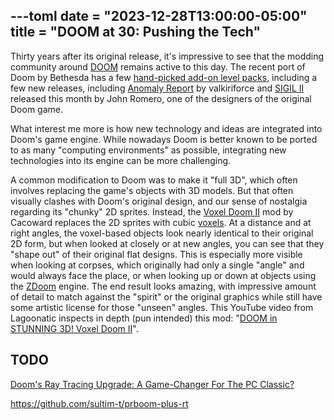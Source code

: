 ---toml
date = "2023-12-28T13:00:00-05:00"
title = "DOOM at 30: Pushing the Tech"
---

Thirty years after its original release, it's impressive to see that the modding community around [DOOM](https://en.wikipedia.org/wiki/Doom_%281993_video_game%29) remains active to this day. The recent port of Doom by Bethesda has a few [hand-picked add-on level packs](https://doomwiki.org/wiki/Official_add-ons), including a few new releases, including [Anomaly Report](https://doomwiki.org/wiki/Anomaly_Report) by valkiriforce and [SIGIL II](https://romero.com/sigil) released this month by John Romero, one of the designers of the original Doom game.

What interest me more is how new technology and ideas are integrated into Doom's game engine. While nowadays Doom is better known to be ported to as many "computing environments" as possible, integrating new technologies into its engine can be more challenging.

A common modification to Doom was to make it "full 3D", which often involves replacing the game's objects with 3D models. But that often visually clashes with Doom's original design, and our sense of nostalgia regarding its "chunky" 2D sprites. Instead, the [Voxel Doom II](https://www.moddb.com/mods/voxel-doom-ii) mod by Cacoward replaces the 2D sprites with cubic [voxels](https://en.wikipedia.org/wiki/Voxel). At a distance and at right angles, the voxel-based objects look nearly identical to their original 2D form, but when looked at closely or at new angles, you can see that they "shape out" of their original flat designs. This is especially more visible when looking at corpses, which originally had only a single "angle" and would always face the place, or when looking up or down at objects using the [ZDoom](https://zdoom.org/index) engine. The end result looks amazing, with impressive amount of detail to match against the "spirit" or the original graphics while still have some artistic license for those "unseen" angles. This YouTube video from Lagoonatic inspects in depth (pun intended) this mod: "[DOOM in STUNNING 3D! Voxel Doom II](https://youtu.be/nN_th4cnSfI)".

## TODO

[Doom's Ray Tracing Upgrade: A Game-Changer For The PC Classic?](https://youtu.be/yKHiwnZ3zJo)

https://github.com/sultim-t/prboom-plus-rt
